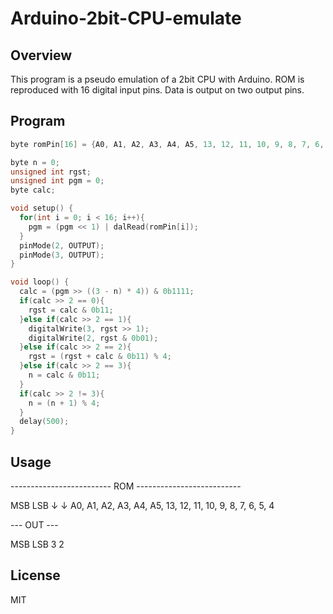 Arduino-2bit-CPU-emulate
====

## Overview

This program is a pseudo emulation of a 2bit CPU with Arduino. ROM is reproduced with 16 digital input pins. Data is output on two output pins.

## Program

````cpp:example.ino
byte romPin[16] = {A0, A1, A2, A3, A4, A5, 13, 12, 11, 10, 9, 8, 7, 6, 5, 4};

byte n = 0;
unsigned int rgst;
unsigned int pgm = 0;
byte calc;

void setup() {
  for(int i = 0; i < 16; i++){
    pgm = (pgm << 1) | dalRead(romPin[i]);
  }
  pinMode(2, OUTPUT);
  pinMode(3, OUTPUT);
}

void loop() {
  calc = (pgm >> ((3 - n) * 4)) & 0b1111;
  if(calc >> 2 == 0){
    rgst = calc & 0b11;
  }else if(calc >> 2 == 1){
    digitalWrite(3, rgst >> 1);
    digitalWrite(2, rgst & 0b01);
  }else if(calc >> 2 == 2){
    rgst = (rgst + calc & 0b11) % 4;
  }else if(calc >> 2 == 3){
    n = calc & 0b11;
  }
  if(calc >> 2 != 3){
    n = (n + 1) % 4;
  }
  delay(500);
}
````

## Usage

------------------------- ROM --------------------------

MSB                                                  LSB
↓                                                      ↓
A0, A1, A2, A3, A4, A5, 13, 12, 11, 10, 9, 8, 7, 6, 5, 4


--- OUT ---

  MSB LSB
   3   2

## License

MIT
